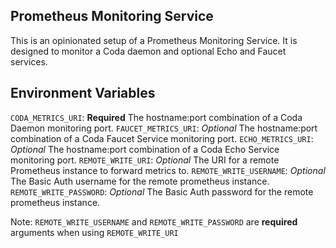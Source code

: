 ## Prometheus Monitoring Service

This is an opinionated setup of a Prometheus Monitoring Service. It is designed to monitor a Coda daemon and optional Echo and Faucet services. 

## Environment Variables 

`CODA_METRICS_URI`: **Required** The hostname:port combination of a Coda Daemon monitoring port. 
`FAUCET_METRICS_URI`: *Optional* The hostname:port combination of a Coda Faucet Service monitoring port.
`ECHO_METRICS_URI`: *Optional* The hostname:port combination of a Coda Echo Service monitoring port.
`REMOTE_WRITE_URI`: *Optional* The URI for a remote Prometheus instance to forward metrics to.
`REMOTE_WRITE_USERNAME`: *Optional* The Basic Auth username for the remote prometheus instance.
`REMOTE_WRITE_PASSWORD`: *Optional* The Basic Auth password for the remote prometheus instance.

Note: `REMOTE_WRITE_USERNAME` and `REMOTE_WRITE_PASSWORD` are **required** arguments when using `REMOTE_WRITE_URI`
